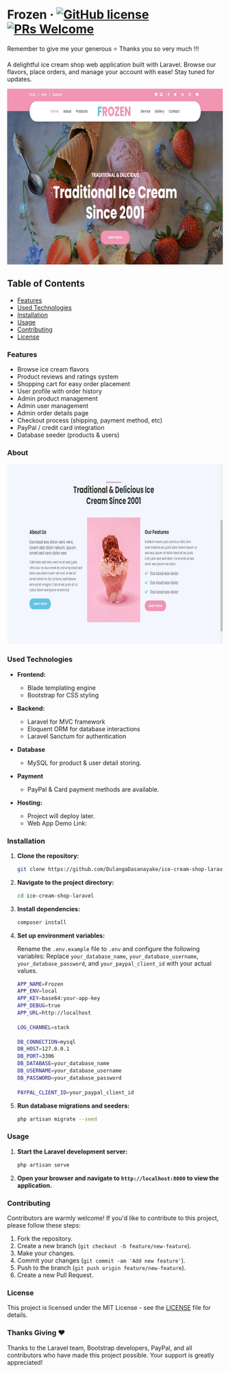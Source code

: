 # Frozen &middot; [![GitHub license](https://img.shields.io/badge/license-MIT-blue.svg)](https://github.com/DulangaDasanayake/ice-cream-shop-laravel/blob/main/LICENSE) [![PRs Welcome](https://img.shields.io/badge/PRs-welcome-brightgreen.svg)](https://github.com/DulangaDasanayake/ice-cream-shop-laravel/pulls)

Remember to give me your generous ⭐ Thanks you so very much !!!

A delightful ice cream shop web application built with Laravel. Browse our flavors, place orders, and manage your account with ease! Stay tuned for updates.

<img src="readmedata/home.JPG" alt="Image Description" width="800" height="410">

## Table of Contents

- [Features](#features)
- [Used Technologies](#used-technologies)
- [Installation](#installation)
- [Usage](#usage)
- [Contributing](#contributing)
- [License](#license)

### Features

- Browse ice cream flavors
- Product reviews and ratings system
- Shopping cart for easy order placement
- User profile with order history
- Admin product management
- Admin user management
- Admin order details page
- Checkout process (shipping, payment method, etc)
- PayPal / credit card integration
- Database seeder (products & users)

### About

<img src="readmedata/about.JPG" alt="Image Description" width="800" height="420">

### Used Technologies

- **Frontend:**

  - Blade templating engine
  - Bootstrap for CSS styling

- **Backend:**

  - Laravel for MVC framework
  - Eloquent ORM for database interactions
  - Laravel Sanctum for authentication

- **Database**

  - MySQL for product & user detail storing.

- **Payment**

  - PayPal & Card payment methods are available.

- **Hosting:**

  - Project will deploy later.
  - Web App Demo Link:

### Installation

1. **Clone the repository:**

   ```bash
   git clone https://github.com/DulangaDasanayake/ice-cream-shop-laravel.git
   ```

2. **Navigate to the project directory:**

   ```bash
   cd ice-cream-shop-laravel
   ```

3. **Install dependencies:**

   ```bash
   composer install
   ```

4. **Set up environment variables:**

   Rename the `.env.example` file to `.env` and configure the following variables:
   Replace `your_database_name`, `your_database_username`, `your_database_password`, and `your_paypal_client_id` with your actual values.

   ```bash
   APP_NAME=Frozen
   APP_ENV=local
   APP_KEY=base64:your-app-key
   APP_DEBUG=true
   APP_URL=http://localhost

   LOG_CHANNEL=stack

   DB_CONNECTION=mysql
   DB_HOST=127.0.0.1
   DB_PORT=3306
   DB_DATABASE=your_database_name
   DB_USERNAME=your_database_username
   DB_PASSWORD=your_database_password

   PAYPAL_CLIENT_ID=your_paypal_client_id
   ```

5. **Run database migrations and seeders:**

   ```bash
   php artisan migrate --seed
   ```

### Usage

1. **Start the Laravel development server:**

   ```bash
   php artisan serve
   ```

2. **Open your browser and navigate to `http://localhost:8000` to view the application.**

### Contributing

Contributors are warmly welcome! If you'd like to contribute to this project, please follow these steps:

1. Fork the repository.
2. Create a new branch (`git checkout -b feature/new-feature`).
3. Make your changes.
4. Commit your changes (`git commit -am 'Add new feature'`).
5. Push to the branch (`git push origin feature/new-feature`).
6. Create a new Pull Request.

### License

This project is licensed under the MIT License - see the [LICENSE](LICENSE) file for details.

### Thanks Giving ❤️

Thanks to the Laravel team, Bootstrap developers, PayPal, and all contributors who have made this project possible. Your support is greatly appreciated!
